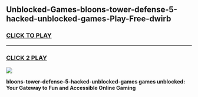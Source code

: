 
## Unblocked-Games-bloons-tower-defense-5-hacked-unblocked-games-Play-Free-dwirb
<h3>
<a href="https://premium76.site?title=bloons-tower-defense-5-hacked-unblocked-games&ref=19M">CLICK TO PLAY</a></h3>
<hr>

<h3>
<a href="https://premium76.site?title=bloons-tower-defense-5-hacked-unblocked-games&ref=19M">CLICK 2 PLAY</a>
  
</h3>

<a href="https://premium76.site?title=bloons-tower-defense-5-hacked-unblocked-games&ref=19M"><img src="https://clearcache.store/games.png"></a>


**bloons-tower-defense-5-hacked-unblocked-games games unblocked: Your Gateway to Fun and Accessible Online Gaming**
